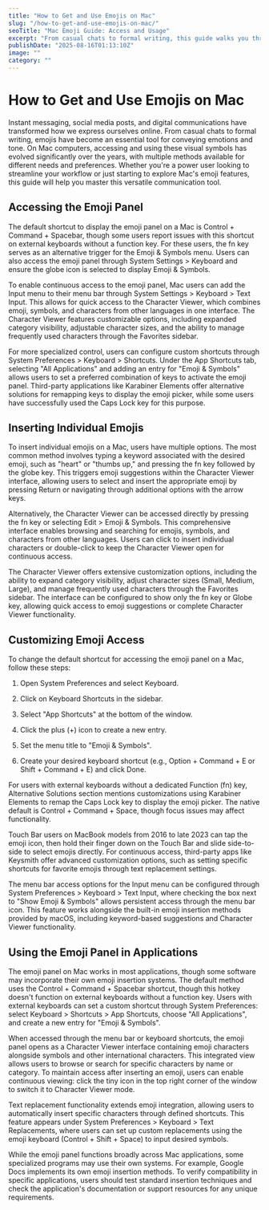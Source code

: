 ```yaml
---
title: "How to Get and Use Emojis on Mac"
slug: "/how-to-get-and-use-emojis-on-mac/"
seoTitle: "Mac Emoji Guide: Access and Usage"
excerpt: "From casual chats to formal writing, this guide walks you through the evolving process of accessing and using emojis on Mac computers."
publishDate: "2025-08-16T01:13:10Z"
image: ""
category: ""
---
```


# How to Get and Use Emojis on Mac

Instant messaging, social media posts, and digital communications have transformed how we express ourselves online. From casual chats to formal writing, emojis have become an essential tool for conveying emotions and tone. On Mac computers, accessing and using these visual symbols has evolved significantly over the years, with multiple methods available for different needs and preferences. Whether you're a power user looking to streamline your workflow or just starting to explore Mac's emoji features, this guide will help you master this versatile communication tool.


## Accessing the Emoji Panel

The default shortcut to display the emoji panel on a Mac is Control + Command + Spacebar, though some users report issues with this shortcut on external keyboards without a function key. For these users, the fn key serves as an alternative trigger for the Emoji & Symbols menu. Users can also access the emoji panel through System Settings > Keyboard and ensure the globe icon is selected to display Emoji & Symbols.

To enable continuous access to the emoji panel, Mac users can add the Input menu to their menu bar through System Settings > Keyboard > Text Input. This allows for quick access to the Character Viewer, which combines emoji, symbols, and characters from other languages in one interface. The Character Viewer features customizable options, including expanded category visibility, adjustable character sizes, and the ability to manage frequently used characters through the Favorites sidebar.

For more specialized control, users can configure custom shortcuts through System Preferences > Keyboard > Shortcuts. Under the App Shortcuts tab, selecting "All Applications" and adding an entry for "Emoji & Symbols" allows users to set a preferred combination of keys to activate the emoji panel. Third-party applications like Karabiner Elements offer alternative solutions for remapping keys to display the emoji picker, while some users have successfully used the Caps Lock key for this purpose.


## Inserting Individual Emojis

To insert individual emojis on a Mac, users have multiple options. The most common method involves typing a keyword associated with the desired emoji, such as "heart" or "thumbs up," and pressing the fn key followed by the globe key. This triggers emoji suggestions within the Character Viewer interface, allowing users to select and insert the appropriate emoji by pressing Return or navigating through additional options with the arrow keys.

Alternatively, the Character Viewer can be accessed directly by pressing the fn key or selecting Edit > Emoji & Symbols. This comprehensive interface enables browsing and searching for emojis, symbols, and characters from other languages. Users can click to insert individual characters or double-click to keep the Character Viewer open for continuous access.

The Character Viewer offers extensive customization options, including the ability to expand category visibility, adjust character sizes (Small, Medium, Large), and manage frequently used characters through the Favorites sidebar. The interface can be configured to show only the fn key or Globe key, allowing quick access to emoji suggestions or complete Character Viewer functionality.


## Customizing Emoji Access

To change the default shortcut for accessing the emoji panel on a Mac, follow these steps:

1. Open System Preferences and select Keyboard.

2. Click on Keyboard Shortcuts in the sidebar.

3. Select "App Shortcuts" at the bottom of the window.

4. Click the plus (+) icon to create a new entry.

5. Set the menu title to "Emoji & Symbols".

6. Create your desired keyboard shortcut (e.g., Option + Command + E or Shift + Command + E) and click Done.

For users with external keyboards without a dedicated Function (fn) key, Alternative Solutions section mentions customizations using Karabiner Elements to remap the Caps Lock key to display the emoji picker. The native default is Control + Command + Space, though focus issues may affect functionality.

Touch Bar users on MacBook models from 2016 to late 2023 can tap the emoji icon, then hold their finger down on the Touch Bar and slide side-to-side to select emojis directly. For continuous access, third-party apps like Keysmith offer advanced customization options, such as setting specific shortcuts for favorite emojis through text replacement settings.

The menu bar access options for the Input menu can be configured through System Preferences > Keyboard > Text Input, where checking the box next to "Show Emoji & Symbols" allows persistent access through the menu bar icon. This feature works alongside the built-in emoji insertion methods provided by macOS, including keyword-based suggestions and Character Viewer functionality.


## Using the Emoji Panel in Applications

The emoji panel on Mac works in most applications, though some software may incorporate their own emoji insertion systems. The default method uses the Control + Command + Spacebar shortcut, though this hotkey doesn't function on external keyboards without a function key. Users with external keyboards can set a custom shortcut through System Preferences: select Keyboard > Shortcuts > App Shortcuts, choose "All Applications", and create a new entry for "Emoji & Symbols".

When accessed through the menu bar or keyboard shortcuts, the emoji panel opens as a Character Viewer interface containing emoji characters alongside symbols and other international characters. This integrated view allows users to browse or search for specific characters by name or category. To maintain access after inserting an emoji, users can enable continuous viewing: click the tiny icon in the top right corner of the window to switch it to Character Viewer mode.

Text replacement functionality extends emoji integration, allowing users to automatically insert specific characters through defined shortcuts. This feature appears under System Preferences > Keyboard > Text Replacements, where users can set up custom replacements using the emoji keyboard (Control + Shift + Space) to input desired symbols.

While the emoji panel functions broadly across Mac applications, some specialized programs may use their own systems. For example, Google Docs implements its own emoji insertion methods. To verify compatibility in specific applications, users should test standard insertion techniques and check the application's documentation or support resources for any unique requirements.

